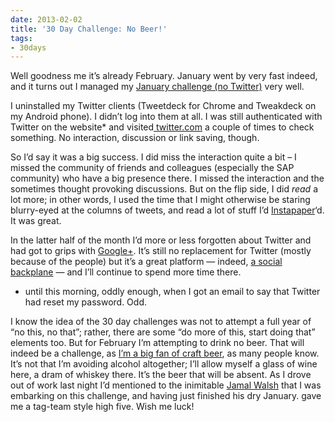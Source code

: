 ```yaml
---
date: 2013-02-02
title: '30 Day Challenge: No Beer!'
tags:
- 30days
---
```



Well goodness me it’s already February. January went by very fast indeed, and it turns out I managed my [January challenge (no Twitter)](/blog/posts/2013/01/02/30-days-challenges/) very well.

I uninstalled my Twitter clients (Tweetdeck for Chrome and Tweakdeck on my Android phone). I didn’t log into them at all. I was still authenticated with Twitter on the website* and visited[ twitter.com](http://twitter.com) a couple of times to check something. No interaction, discussion or link saving, though.

So I’d say it was a big success. I did miss the interaction quite a bit – I missed the community of friends and colleagues (especially the SAP community) who have a big presence there. I missed the interaction and the sometimes thought provoking discussions. But on the flip side, I did *read* a lot more; in other words, I used the time that I might otherwise be staring blurry-eyed at the columns of tweets, and read a lot of stuff I’d [Instapaper](http://www.instapaper.com)‘d. It was great.

In the latter half of the month I’d more or less forgotten about Twitter and had got to grips with [Google+](https://plus.google.com/u/0/110526626182299357893/posts). It’s still no replacement for Twitter (mostly because of the people) but it’s a great platform — indeed, [a social backplane](http://www.chrisbrogan.com/social-backplane/) — and I’ll continue to spend more time there.

* until this morning, oddly enough, when I got an email to say that Twitter had reset my password. Odd.

I know the idea of the 30 day challenges was not to attempt a full year of “no this, no that”; rather, there are some “do more of this, start doing that” elements too. But for February I’m attempting to drink no beer. That will indeed be a challenge, as [I’m a big fan of craft beer](https://untappd.com/user/qmacro), as many people know. It’s not that I’m avoiding alcohol altogether; I’ll allow myself a glass of wine here, a dram of whiskey there. It’s the beer that will be absent. As I drove out of work last night I’d mentioned to the inimitable [Jamal Walsh](https://plus.google.com/u/0/110317969553719519075/posts) that I was embarking on this challenge, and having just finished his dry January. gave me a tag-team style high five. Wish me luck!
